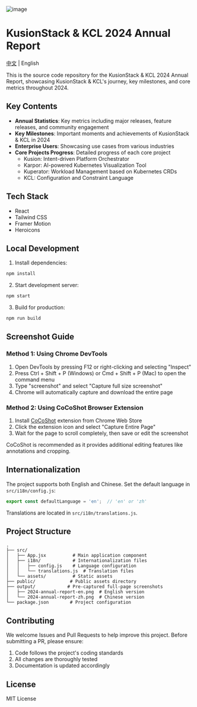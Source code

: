 ![image](https://github.com/user-attachments/assets/26626d44-c1ac-4e34-b19e-b07a4cbc9387)

# KusionStack & KCL 2024 Annual Report

[中文](./README.zh-CN.md) | English

This is the source code repository for the KusionStack & KCL 2024 Annual Report, showcasing KusionStack & KCL's journey, key milestones, and core metrics throughout 2024.

## Key Contents

- **Annual Statistics**: Key metrics including major releases, feature releases, and community engagement
- **Key Milestones**: Important moments and achievements of KusionStack & KCL in 2024
- **Enterprise Users**: Showcasing use cases from various industries
- **Core Projects Progress**: Detailed progress of each core project
  - Kusion: Intent-driven Platform Orchestrator
  - Karpor: AI-powered Kubernetes Visualization Tool
  - Kuperator: Workload Management based on Kubernetes CRDs
  - KCL: Configuration and Constraint Language

## Tech Stack

- React
- Tailwind CSS
- Framer Motion
- Heroicons

## Local Development

1. Install dependencies:
```bash
npm install
```

2. Start development server:
```bash
npm start
```

3. Build for production:
```bash
npm run build
```

## Screenshot Guide

### Method 1: Using Chrome DevTools

1. Open DevTools by pressing F12 or right-clicking and selecting "Inspect"
2. Press Ctrl + Shift + P (Windows) or Cmd + Shift + P (Mac) to open the command menu
3. Type "screenshot" and select "Capture full size screenshot"
4. Chrome will automatically capture and download the entire page

### Method 2: Using CoCoShot Browser Extension

1. Install [CoCoShot](https://chromewebstore.google.com/detail/%E5%AE%8C%E6%95%B4%E7%BD%91%E9%A1%B5%E5%B1%8F%E5%B9%95%E6%88%AA%E5%9B%BE%EF%BC%8C%E7%94%B5%E8%84%91%E6%A1%8C%E9%9D%A2%E5%B1%8F%E5%B9%95%E6%88%AA%E5%9B%BE-cocosho/ibbpaphbbbabnmmllpdlmcfihhkahgai) extension from Chrome Web Store
2. Click the extension icon and select "Capture Entire Page"
3. Wait for the page to scroll completely, then save or edit the screenshot

CoCoShot is recommended as it provides additional editing features like annotations and cropping.

## Internationalization

The project supports both English and Chinese. Set the default language in `src/i18n/config.js`:

```javascript
export const defaultLanguage = 'en';  // 'en' or 'zh'
```

Translations are located in `src/i18n/translations.js`.

## Project Structure

```
.
├── src/
│   ├── App.jsx          # Main application component
│   ├── i18n/            # Internationalization files
│   │   ├── config.js    # Language configuration
│   │   └── translations.js  # Translation files
│   └── assets/          # Static assets
├── public/             # Public assets directory
├── output/            # Pre-captured full-page screenshots
│   ├── 2024-annual-report-en.png  # English version
│   └── 2024-annual-report-zh.png  # Chinese version
└── package.json        # Project configuration
```

## Contributing

We welcome Issues and Pull Requests to help improve this project. Before submitting a PR, please ensure:

1. Code follows the project's coding standards
2. All changes are thoroughly tested
3. Documentation is updated accordingly

## License

MIT License
